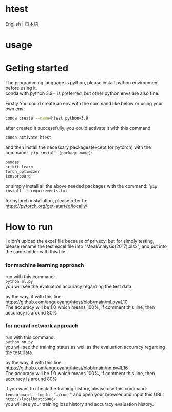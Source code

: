 # htest

English | [日本語](./README_JA.md)


# usage

# Geting started  
The programming language is python, please install python environment before using it,  
conda with python 3.9+ is preferred, but other python envs are also fine.  

Firstly You could create an env with the command like below or using your own env:  
```bash 
conda create --name=htest python=3.9   
```

after created it successfully, you could activate it with this command:  
```bash
conda activate htest
```

and then install the necessary packages(except for pytorch) with the command: ``` pip install [package name]```:  
 ```bash
pandas  
scikit-learn  
torch_optimizer  
tensorboard  
```

or simply install all the above needed packages with the command: '```pip install -r requirements.txt```   

for pytorch installation, please refer to:  
https://pytorch.org/get-started/locally/  


# How to run

I didn't upload the excel file because of privacy, but for simply testing, please rename the test excel file into "MealAnalysis(2017).xlsx", and put into the same folder with this file.   

### for machine learning approach  

run with this command:   
```python ml.py```  
you will see the evaluation accuracy regarding the test data.

by the way, if with this line:  
https://github.com/anguoyang/htest/blob/main/ml.py#L10  
The accuracy will be 1.0 which means 100%, if comment this line, then accuracy is around 80%    

### for neural network approach  

run with this command:  
```python nn.py```  
you will see the training status as well as the evaluation accuracy regarding the test data. 

by the way, if with this line:  
https://github.com/anguoyang/htest/blob/main/nn.py#L16  
The accuracy will be 1.0 which means 100%, if comment this line, then accuracy is around 80%   

if you want to check the training history, please use this command:  
```tensorboard --logdir "./runs"``` 
and open your browser and input this URL:    
```http://localhost:6006/```     
you will see your training loss history and accuracy evaluation history.  







